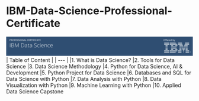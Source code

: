 # IBM-Data-Science-Professional-Certificate
![](ibm-logo.png)
| Table of Content |
| --- |
|1. What is Data Science?
|2. Tools for Data Science
|3. Data Science Methodology
|4. Python for Data Science, AI & Development
|5. Python Project for Data Science
|6. Databases and SQL for Data Science with Python
|7. Data Analysis with Python
|8. Data Visualization with Python
|9. Machine Learning with Python
|10. Applied Data Science Capstone

